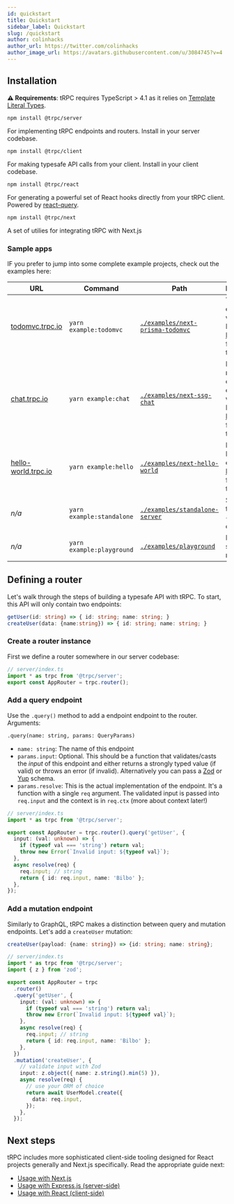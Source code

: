 ```yaml
---
id: quickstart
title: Quickstart
sidebar_label: Quickstart
slug: /quickstart
author: colinhacks
author_url: https://twitter.com/colinhacks
author_image_url: https://avatars.githubusercontent.com/u/3084745?v=4
---
```


## Installation

**⚠️ Requirements**: tRPC requires TypeScript > 4.1 as it relies on [Template Literal Types](https://www.typescriptlang.org/docs/handbook/2/template-literal-types.html).

`npm install @trpc/server`

For implementing tRPC endpoints and routers. Install in your server codebase.

`npm install @trpc/client`

For making typesafe API calls from your client. Install in your client codebase.

`npm install @trpc/react`

For generating a powerful set of React hooks directly from your tRPC client. Powered by [react-query](https://react-query.tanstack.com/).

`npm install @trpc/next`

A set of utilies for integrating tRPC with Next.js

### Sample apps

IF you prefer to jump into some complete example projects, check out the examples here:

| URL                                                | Command                   | Path                                                                                                    | Description                                                                                            |
| -------------------------------------------------- | ------------------------- | ------------------------------------------------------------------------------------------------------- | ------------------------------------------------------------------------------------------------------ |
| [todomvc.trpc.io](https://todomvc.trpc.io)         | `yarn example:todomvc`    | [`./examples/next-prisma-todomvc`](https://github.com/trpc/trpc/tree/main/examples/next-prisma-todomvc) | TodoMVC-example with SSG & Prisma. [Playwright](https://playwright.dev) for E2E-testing                |
| [chat.trpc.io](https://chat.trpc.io)               | `yarn example:chat`       | [`./examples/next-ssg-chat`](https://github.com/trpc/trpc/tree/main/examples/next-ssg-chat)             | Next.js real-time chat example with SSG & Prisma. [Playwright](https://playwright.dev) for E2E-testing |
| [hello-world.trpc.io](https://hello-world.trpc.io) | `yarn example:hello`      | [`./examples/next-hello-world`](https://github.com/trpc/trpc/tree/main/examples/next-hello-world)       | Minimal Next.js example. [Playwright](https://playwright.dev) for E2E-testing                          |
| _n/a_                                              | `yarn example:standalone` | [`./examples/standalone-server`](https://github.com/trpc/trpc/tree/main/examples/standalone-server)     | Standalone tRPC server + node client                                                                   |
| _n/a_                                              | `yarn example:playground` | [`./examples/playground`](https://github.com/trpc/trpc/tree/main/examples/playground)                   | Express server + node client                                                                           |

## Defining a router

Let's walk through the steps of building a typesafe API with tRPC. To start, this API will only contain two endpoints:

```ts
getUser(id: string) => { id: string; name: string; }
createUser(data: {name:string}) => { id: string; name: string; }
```

### Create a router instance

First we define a router somewhere in our server codebase:

```ts
// server/index.ts
import * as trpc from '@trpc/server';
export const AppRouter = trpc.router();
```

### Add a query endpoint

Use the `.query()` method to add a endpoint endpoint to the router. Arguments:

`.query(name: string, params: QueryParams)`

- `name: string`: The name of this endpoint
- `params.input`: Optional. This should be a function that validates/casts the _input_ of this endpoint and either returns a strongly typed value (if valid) or throws an error (if invalid). Alternatively you can pass a [Zod](https://github.com/colinhacks/zod) or [Yup](https://github.com/jquense/yup) schema.
- `params.resolve`: This is the actual implementation of the endpoint. It's a function with a single `req` argument. The validated input is passed into `req.input` and the context is in `req.ctx` (more about context later!)

```ts
// server/index.ts
import * as trpc from '@trpc/server';

export const AppRouter = trpc.router().query('getUser', {
  input: (val: unknown) => {
    if (typeof val === 'string') return val;
    throw new Error(`Invalid input: ${typeof val}`);
  },
  async resolve(req) {
    req.input; // string
    return { id: req.input, name: 'Bilbo' };
  },
});
```

### Add a mutation endpoint

Similarly to GraphQL, tRPC makes a distinction between query and mutation endpoints. Let's add a `createUser` mutation:

```ts
createUser(payload: {name: string}) => {id: string; name: string};
```

```ts
// server/index.ts
import * as trpc from '@trpc/server';
import { z } from 'zod';

export const AppRouter = trpc
  .router()
  .query('getUser', {
    input: (val: unknown) => {
      if (typeof val === 'string') return val;
      throw new Error(`Invalid input: ${typeof val}`);
    },
    async resolve(req) {
      req.input; // string
      return { id: req.input, name: 'Bilbo' };
    },
  })
  .mutation('createUser', {
    // validate input with Zod
    input: z.object({ name: z.string().min(5) }),
    async resolve(req) {
      // use your ORM of choice
      return await UserModel.create({
        data: req.input,
      });
    },
  });
```

## Next steps

tRPC includes more sophisticated client-side tooling designed for React projects generally and Next.js specifically. Read the appropriate guide next:

- [Usage with Next.js](/docs/nextjs)
- [Usage with Express.js (server-side)](/docs/express)
- [Usage with React (client-side)](/docs/react)

